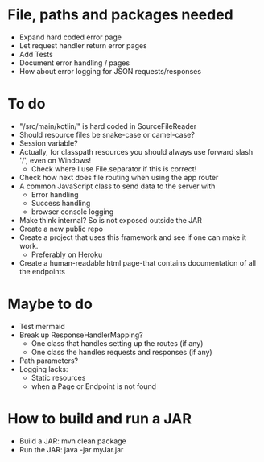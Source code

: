 
# File, paths and packages needed
- Expand hard coded error page
- Let request handler return error pages
- Add Tests
- Document error handling / pages
- How about error logging for JSON requests/responses


# To do
- "/src/main/kotlin/" is hard coded in SourceFileReader
- Should resource files be snake-case or camel-case?
- Session variable? 
- Actually, for classpath resources you should always use forward slash '/', even on Windows!
  - Check where I use File.separator if this is correct!
- Check how next does file routing when using the app router
- A common JavaScript class to send data to the server with
  - Error handling
  - Success handling
  - browser console logging
- Make think internal? So is not exposed outside the JAR
- Create a new public repo
- Create a project that uses this framework and see if one can make it work. 
  - Preferably on Heroku
- Create a human-readable html page-that contains documentation of all the endpoints

# Maybe to do
- Test mermaid
- Break up ResponseHandlerMapping?
  - One class that handles setting up the routes (if any)
  - One class the handles requests and responses (if any)
- Path parameters?
- Logging lacks:
  - Static resources
  - when a Page or Endpoint is not found


# How to build and run a JAR
- Build a JAR: mvn clean package 
- Run the JAR: java -jar myJar.jar


